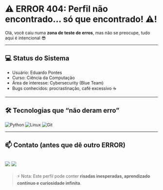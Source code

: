 # ⚠️ ERROR 404: Perfil não encontrado... só que encontrado! ⚠️!

Olá, você caiu numa **zona de teste de erros**, mas não se preocupe, tudo aqui é intencional 😎  

---

## 💻 Status do Sistema
- Usuário: Eduardo Pontes  
- Curso: Ciência da Computação  
- Área de interesse: Cybersecurity (Blue Team)  
- Bugs conhecidos: procrastinação, café excessivo ☕  

---

## 🛠 Tecnologias que “não deram erro”
![Python](https://img.shields.io/badge/Python-3776AB?style=for-the-badge&logo=python&logoColor=white)
![Linux](https://img.shields.io/badge/Linux-FCC624?style=for-the-badge&logo=linux&logoColor=black)
![Git](https://img.shields.io/badge/Git-F05032?style=for-the-badge&logo=git&logoColor=white)

---

## 📫 Contato (antes que dê outro ERROR)
<a href="https://www.linkedin.com/in/epontes/" target="_blank"><img src="https://img.shields.io/badge/-LinkedIn-%230077B5?style=for-the-badge&logo=linkedin&logoColor=white" target="_blank"></a> 
<a href="https://instagram.com/edusafirad1" target="_blank"><img src="https://img.shields.io/badge/-Instagram-%23E4405F?style=for-the-badge&logo=instagram&logoColor=white" target="_blank"></a>
---

> ⚡ Nota: Este perfil pode conter **risadas inesperadas, aprendizado contínuo e curiosidade infinita**.
